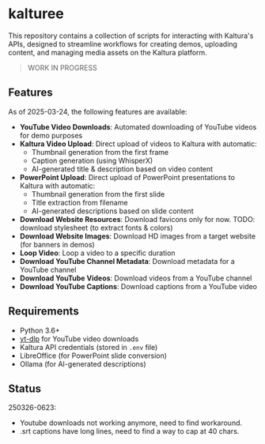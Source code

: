 # kalturee

This repository contains a collection of scripts for interacting with Kaltura's APIs, designed to streamline workflows for creating demos, uploading content, and managing media assets on the Kaltura platform.

> WORK IN PROGRESS

## Features

As of 2025-03-24, the following features are available:

- **YouTube Video Downloads**: Automated downloading of YouTube videos for demo purposes
- **Kaltura Video Upload**: Direct upload of videos to Kaltura with automatic:
  - Thumbnail generation from the first frame
  - Caption generation (using WhisperX)
  - AI-generated title & description based on video content
- **PowerPoint Upload**: Direct upload of PowerPoint presentations to Kaltura with automatic:
  - Thumbnail generation from the first slide
  - Title extraction from filename
  - AI-generated descriptions based on slide content
- **Download Website Resources**: Download favicons only for now. TODO: download stylesheet (to extract fonts & colors)
- **Download Website Images**: Download HD images from a target website (for banners in demos)
- **Loop Video**: Loop a video to a specific duration
- **Download YouTube Channel Metadata**: Download metadata for a YouTube channel
- **Download YouTube Videos**: Download videos from a YouTube channel
- **Download YouTube Captions**: Download captions from a YouTube video

## Requirements

- Python 3.6+
- [yt-dlp](https://github.com/yt-dlp/yt-dlp) for YouTube video downloads
- Kaltura API credentials (stored in `.env` file)
- LibreOffice (for PowerPoint slide conversion)
- Ollama (for AI-generated descriptions)

## Status

250326-0623: 
- Youtube downloads not working anymore, need to find workaround.
- .srt captions have long lines, need to find a way to cap at 40 chars.

